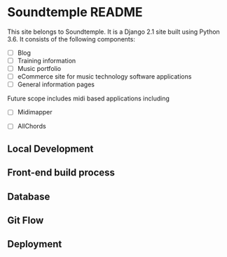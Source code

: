 # Soundtemple README


This site belongs to Soundtemple.  It is a Django 2.1 site built using Python 3.6.
It consists of the following components:
- [ ] Blog 
- [ ] Training information
- [ ] Music portfolio
- [ ] eCommerce site for music technology software applications
- [ ] General information pages

Future scope includes midi based applications including 
- [ ] Midimapper
- [ ] AllChords


## Local Development

## Front-end build process

## Database

## Git Flow

## Deployment
